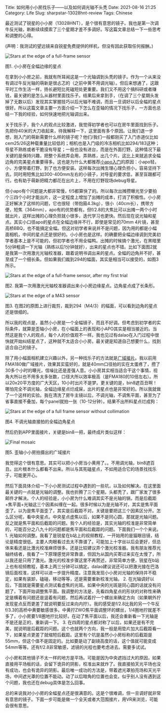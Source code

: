 Title: 如何用小小房找乐子——以及如何调光轴不头秃
Date: 2021-08-16 21:25
Category: Life
Slug: sharpstar-13028hnt-review
Tags: Chinese

最近测试了锐星的小小房（13028HNT），是个很有意思的镜子。我也是第一次调牛反光轴，断断续续摸索了三个星期才差不多调好。写这篇文章总结一下一些思考和调整的心得。

(声明：我测试的望远镜来自锐星免费提供的样机，但没有因此获取任何报酬。)

![Stars at the edge of a full-frame sensor](/images/sharpstar_corner_star.png)

图1. 小小房在全幅边缘的星点

在拿到小小房之前，我就有所耳闻这是一个光轴调到头秃的镜子。作为一个从来没有调过牛反光轴的萌新是很忐忑的（之前中黄不用调光轴）。但后来想通了，这跟平时工作生活一样，扬长避短比死磕短处更重要。我们又不用这个搞科研或者赚钱，最关键的是怎么从器材里面找乐子。结果后来拿到手，（在调了三个星期头发掉了无数以后）发现其实掌握技巧以后光轴不难调，而且一旦调好以后全幅的星点很好。所以这篇文章主要一方面介绍一下怎么在歪轴的情况下找乐子，一方面也总结一下我的经验，如何快速地把光轴调出来。

关于找乐子，我个人的观点比较激进，我觉得初学者也可以在房牛里面找到乐子。先把你40米的大刀收起来，待我解释一下，这里面有多个原因。让我们退一步想，刚入门的萌新需要什么样的镜子呢？他们/我们一般都刚买了入门赤道仪比如cem25/26这种载重量比较低的；相机也是入门级的冷冻相机比如294/183这种；导星不熟练或者干脆没有导星；一般也没有进台，而是在外面打野。这种情况下最关键的是保持兴趣，把整个系统弄会用，弄熟练，出几个片。这比上来就追求全幅边角的完美星点重要得多。这也是为什么大都推荐[小apo入门](/astrophoto-tutorial-4.html)的原因：小apo轻，小，方便带着打野，到了也方便安装。这样每次出摊生理心理负担小，容易坚持下去。同时用短焦比如300-400mm左右的小镜子，对导星的要求低，甚至盲跟都可行。也有助于萌新把精力都花在出片上，不用在打野现场debug导星。

但小apo有个问题是大都非常慢，f/5都算快了的。所以每次出摊攒曝光至少要拍个三四个小时才能出片，这一定程度上增加了出摊的成本，打消了积极性。小小房正好解决了这样的问题，它也很轻（带抱箍4.3kg），很小（40cm长），携带方便，短焦（364mm），apo有的优势都有。但f/2.8的大焦比可以出摊一两个小时就出片，这样出摊的心理负担就小很多，迭代学习也更快。然后现在说光轴和星点。其实小口径apo的星点在全幅边缘并不行，即使是常见的70mm 4片镜，甚至高桥BBQ，也不能搞定全幅。但这对初学者来说并不是问题，因为用的都是小幅面相机，中间的星点还是很好的。小小房也是这样。的确要把全幅边缘调到完美初学者基本上是不可能的，但初学者也不用全幅鸭。出摊的时候搞个激光，在黑暗里5分钟粗调一下光轴（熟练以后1分钟就好），出来的星点也不错。比如下面图2就是我第一次用激光光轴校准器，跟着说明书调出来的星点。全幅的边角并不好，甚至成了一个细长条。但如果我们裁到294的幅面，其实是相当可以接受的，如图3所示。

![Stars at the edge of a full-frame sensor, after my first trial](/images/sharpstar_corner_star_bad.png)

图2. 我第一次用激光光轴校准器调出来小小房边缘星点。边角星点成了长条形。

![Stars at the edge of a M43 sensor](/images/sharpstar_corner_star_294.png)

图3. 在图2的原图上进行裁剪，裁到294（M4/3）的幅面，可以看到边角的星点还是很细的。

所以我的观点是，虽然小小房是一个全幅镜子，而且不好调。但考虑到初学者的实际条件，就算是歪轴小小房，在小幅面上的表现和小APO其实是相当接近的。当然这是我个人的观点，每个人的价值观不一样。我也见过有dalao在入门过程中很快就开始纠结星点了，这种就不太适合小小房。最关键是知道自己想要什么，找到适合自己的镜子。

除了用小幅面相机建立兴趣以外，另一种找乐子的方法就是[广域接片](/yong-da-hua-fu-xiao-pian-jin-xing-yan-yu-shen-kong-she-ying-yi.html)。我以前用FMA180做广域接片，效果其实蛮好的，就是40mm口径拍的实在太蛋疼了，攒了30多个小时的曝光，信噪比还是差强人意。小小房其实相当适合干这个事情，视角大所以也不用多太多张数，口径大所以效率极高（是FMA180的10倍左右）。所以20x20平方度的广大天区，10小时出片不是梦。更关键的是，bin8遮百丑啊！哪怕完全不调光轴，全幅边缘星点烂成屎，出片的星点也是非常好的。所以我就做了一个这样的实验。我在清洗了房牛主镜以后，不调光轴，不调焦平面，甚至为了省事直接不叠加，每个panel就拍一张（10-12分钟）。结果不出所料星点烂成狗：

![Stars at the edge of a full frame sensor without collimation](/images/sharpstar_corner_star_bad2.png)

图4. 不调光轴直接拍的全幅边角星点

然后扔到APP里面接片，关键是bin8一把，最终成片类似这样：

![Final mosaic](/images/sharpstar_mosaic.jpg)

图5. 歪轴小小房拍摄出的广域接片

我觉得这个很有意思。其实可以把小小房当小黄用了。。不用调光轴，bin8遮百丑。出片根本什么都看不出来。所以与其死磕星点，不如用适合它的场景找找乐子，可能更开心。

然后下面具体介绍一下小小房测试过程中遇到的一些坑，以及如何解决。在这里面最关键的一点就是光轴的调整。我也折腾了三个星期，头都秃了，跟厂家发了很多邮件才解决。个人的经验是，小小房为什么难调其实不是光轴的锅，而是后截距+焦平面+光轴这三个因素纠缠在一起。很多时候以为是光轴不对，其实是焦平面歪了。以为是焦平面歪了，其实是后截距不对。关键是要把这三个因素区分开。怎么区分呢，看中央星点。中央星点虚焦以后，如果不是同心圆，那就是光轴问题。反之就是焦平面和后截距的问题。我个人的经验是，其实光轴的校准是非常简单的，可能百分之八九十的问题都是焦平面和后截距的问题。下面我们一个个来说。
	1. 光轴如何调整。我看了是锐星在b站上的视频教程，一开始用的是猫眼目镜，结论是精度很低。主要人肉眼看过去太不靠谱了。可能加上十字丝以后会更好，但总体来看还是比激光校准麻烦很多。还是比较建议弄个激光校准器。我有朋友推荐光轴终结者，我看了一下原理感觉非常靠谱，但因为从国内买寄过来实在太慢了，所以我还是只用了激光。激光的校准步骤这里不再赘述，非常简单方便，锐星在b站上也有视频教程，基本上两三分钟可以搞定。dalao建议说还可以把激光接在巴洛镜后面校准，这样可以进一步提升精度。注意我发现小小房对光轴的保持并不稳定，如果有装卸，磕碰，移动等等，还是需要重新校准光轴。
	2. 在光轴调好以后，下面就是需要星点测试看虚焦的光斑。如果中央的光斑是同心圆的话就没有问题了，下面开始调整焦平面。我调整的方法是，先看四角星点的形状的对称性来确定是横着有问题还是竖着有问题，然后再试着拧一个螺丝来确定方向（如果朝外拧发现星点反而更差了就说明要反过来向内拧）。我的感受是f/2.8比我的另一个牛反f/3.3的高桥中黄要敏感很多。中黄拧ZWO焦平面调整环的螺丝，1/4圈地拧就差不多了，小小房要1/8圈地拧比较好。在动了焦平面以后，我还会重新看一下光轴是不是还是正的，重新调一下。
	3. 在四周的星点都对称了以后，如果还是有不完美，就说明是后截距的问题。这个也就两个方向，我一般是用垫片加大后截距看一下，如果星点更差了就缩短后截距。这里有个坑是虽然小小房标称的后截距是55mm，但这个值不是固定的。比如要是动了副镜高度的话，这个值就可能变成54mm等等。还有f/2.8非常敏感，滤镜的光程也要考虑进去。需要多试试。
	
小小房和其他镜子不太一样的地方是平场。可能是因为中央遮挡过大的原因，如果直接用平场板的话，会留下诡异的阴影，校准出来就炸了。我直接拍天光平场也没有成功，也会有诡异的阴影。最后唯一成功的方法是，带着遮光罩拍亮场和天光平场，中间遮光罩的位置不能动。动了以后暗角的位置也会变。似乎别人没有遇到这个问题，我也还在debug具体是怎么回事。

总的来说我对小小房的全幅星点还是很满意的。这是个很难调，但一旦调好就非常有意思的镜子。下面一步可能是做一个全天或者大范围接片，用VR来浏览，可能会很有意思。